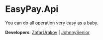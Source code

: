 # EasyPay.Api
You can do all operation very easy as a baby.

**Developers**:
[ZafarUrakov](https://github.com/ZafarUrakov) | [JohnnySenior](https://github.com/JohnnySenior)
